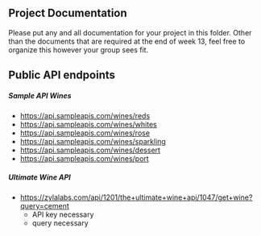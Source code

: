 ## Project Documentation

Please put any and all documentation for your project in this folder. Other than the documents that are required at the end of week 13, feel free to organize this however your group sees fit.

## Public API endpoints
##### Sample API Wines
- https://api.sampleapis.com/wines/reds
- https://api.sampleapis.com/wines/whites
- https://api.sampleapis.com/wines/rose
- https://api.sampleapis.com/wines/sparkling
- https://api.sampleapis.com/wines/dessert
- https://api.sampleapis.com/wines/port
##### Ultimate Wine API
- https://zylalabs.com/api/1201/the+ultimate+wine+api/1047/get+wine?query=cement
    - API key necessary
    - query necessary
